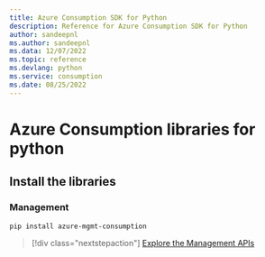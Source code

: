 ```yaml
---
title: Azure Consumption SDK for Python
description: Reference for Azure Consumption SDK for Python
author: sandeepnl
ms.author: sandeepnl
ms.data: 12/07/2022
ms.topic: reference
ms.devlang: python
ms.service: consumption
ms.date: 08/25/2022
---
```

# Azure Consumption libraries for python

## Install the libraries


### Management

```bash
pip install azure-mgmt-consumption
```
> [!div class="nextstepaction"]
> [Explore the Management APIs](/python/api/overview/azure/mgmt-consumption-readme)